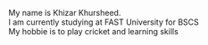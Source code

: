 My name is Khizar Khursheed.\
I am currently studying at FAST University for BSCS\
My hobbie is to play cricket and learning skills
